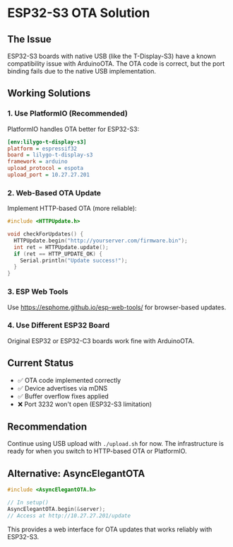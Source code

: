 # ESP32-S3 OTA Solution

## The Issue
ESP32-S3 boards with native USB (like the T-Display-S3) have a known compatibility issue with ArduinoOTA. The OTA code is correct, but the port binding fails due to the native USB implementation.

## Working Solutions

### 1. Use PlatformIO (Recommended)
PlatformIO handles OTA better for ESP32-S3:
```ini
[env:lilygo-t-display-s3]
platform = espressif32
board = lilygo-t-display-s3
framework = arduino
upload_protocol = espota
upload_port = 10.27.27.201
```

### 2. Web-Based OTA Update
Implement HTTP-based OTA (more reliable):
```cpp
#include <HTTPUpdate.h>

void checkForUpdates() {
  HTTPUpdate.begin("http://yourserver.com/firmware.bin");
  int ret = HTTPUpdate.update();
  if (ret == HTTP_UPDATE_OK) {
    Serial.println("Update success!");
  }
}
```

### 3. ESP Web Tools
Use https://esphome.github.io/esp-web-tools/ for browser-based updates.

### 4. Use Different ESP32 Board
Original ESP32 or ESP32-C3 boards work fine with ArduinoOTA.

## Current Status
- ✅ OTA code implemented correctly
- ✅ Device advertises via mDNS
- ✅ Buffer overflow fixes applied
- ❌ Port 3232 won't open (ESP32-S3 limitation)

## Recommendation
Continue using USB upload with `./upload.sh` for now. The infrastructure is ready for when you switch to HTTP-based OTA or PlatformIO.

## Alternative: AsyncElegantOTA
```cpp
#include <AsyncElegantOTA.h>

// In setup()
AsyncElegantOTA.begin(&server);
// Access at http://10.27.27.201/update
```

This provides a web interface for OTA updates that works reliably with ESP32-S3.